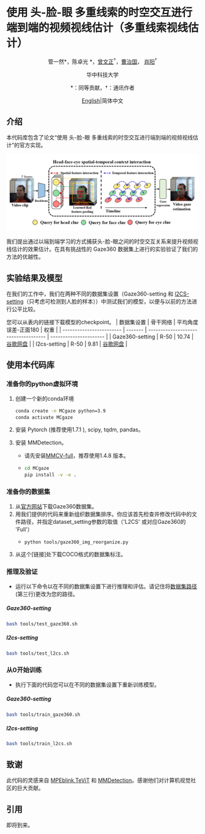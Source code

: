 # 使用 头-脸-眼 多重线索的时空交互进行端到端的视频视线估计（多重线索视线估计）
<div align="center">

管一然\*，陈卓光 \*，[曾文正](https://wenzhengzeng.github.io/)<sup>†</sup>，[曹治国](https://scholar.google.com/citations?user=396o2BAAAAAJ)， [肖阳](https://scholar.google.com/citations?user=NeKBuXEAAAAJ)<sup>†</sup> 

华中科技大学 

*：同等贡献，†：通讯作者

</div>


<div align="center">

[English](README.md)|简体中文

</div>

## 介绍
本代码库包含了论文“使用 头-脸-眼 多重线索的时空交互进行端到端的视频视线估计”的官方实现。

<div align="center">

<img src="./fig1.png">

</div>

我们提出通过以端到端学习的方式捕获头-脸-眼之间的时空交互关系来提升视频视线估计的效果估计。在具有挑战性的 Gaze360 数据集上进行的实验验证了我们的方法的优越性。
## 实验结果及模型

在我们的工作中，我们在两种不同的数据集设置（Gaze360-setting 和 [l2CS-setting](https://github.com/Ahmednull/L2CS-Net)（只考虑可检测到人脸的样本））中测试我们的模型，以便与以前的方法进行公平比较。

您可以从表内的链接下载模型的checkpoint。
| 数据集设置                     | 骨干网络 | 平均角度误差-正面180                                   | 权重 |
| ------------------------ | ------- | ------------------------------------ | ---------------------- |
| Gaze360-setting   | R-50    |  10.74            |           [谷歌网盘](https://drive.google.com/file/d/1ru0xhuB5N9kwvN9XLvZMQvVSfOgtbxmq/view?usp=share_link)        |
| l2cs-setting      | R-50    | 9.81        |         [谷歌网盘](https://drive.google.com/file/d/1frp_rmER8_hf2xC0hbtjRTLA4TBqYePq/view?usp=share_link)    |        
  
## 使用本代码库
### 准备你的python虚拟环境
1. 创建一个新的conda环境

   ```bash
   conda create -n MCgaze python=3.9
   conda activate MCgaze
   ```
   
2. 安装 Pytorch (推荐使用1.7.1 ), scipy, tqdm, pandas。

3. 安装 MMDetection。

   * 请先安装[MMCV-full](https://mmcv.readthedocs.io/en/latest/get_started/installation.html)，推荐使用1.4.8 版本。

   * ```bash
     cd MCgaze
     pip install -v -e .
     ```
### 准备你的数据集
1. 从[官方网站](http://gaze360.csail.mit.edu/)下载Gaze360数据集。
2. 用我们提供的代码来重新组织数据集排序。你应该首先检查并修改代码中的文件路径，并指定dataset_setting参数的取值（'L2CS' 或对应Gaze360的 'Full'）
   * ```bash
     python tools/gaze360_img_reorganize.py
     ```
3. 从这个[链接]处下载COCO格式的数据集标注。
### 推理及验证

* 运行以下命令以在不同的数据集设置下进行推理和评估。请记住将[数据集路径](./configs/_base_/datasets/gaze360.py)(第三行)更改为您的路径。

##### Gaze360-setting

  ```bash
  bash tools/test_gaze360.sh
  ```

##### l2cs-setting

  ```bash
  bash tools/test_l2cs.sh
  ```



### 从0开始训练

* 执行下面的代码您可以在不同的数据集设置下重新训练模型。
##### Gaze360-setting

  ```bash
  bash tools/train_gaze360.sh
  ```

##### l2cs-setting

  ```bash
  bash tools/train_l2cs.sh
  ```

## 致谢

此代码的灵感来自 [MPEblink](https://github.com/wenzhengzeng/MPEblink),[TeViT](https://github.com/hustvl/TeViT) 和 [MMDetection](https://github.com/open-mmlab/mmdetection)。感谢他们对计算机视觉社区的巨大贡献。

## 引用
即将到来。
